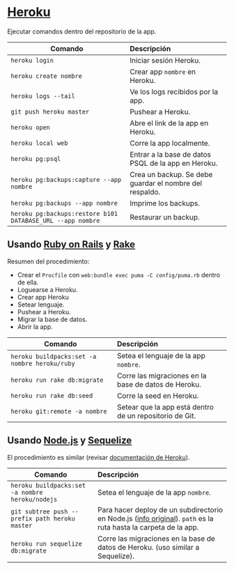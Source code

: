 # [Heroku](https://www.heroku.com/)

Ejecutar comandos dentro del repositorio de la app.

| Comando                                   | Descripción                           |
| -------------                             | :-------------                        |
| `heroku login`                            | Iniciar sesión Heroku.                |
| `heroku create nombre`                    | Crear app `nombre` en Heroku.         |
| `heroku logs --tail`                      | Ve los logs recibidos por la app.     |
| `git push heroku master`                  | Pushear a Heroku.                     |
| `heroku open`                             | Abre el link de la app en Heroku.     |
| `heroku local web`                        | Corre la app localmente.              |
| `heroku pg:psql`	                        | Entrar a la base de datos PSQL de la app en Heroku.     |
| `heroku pg:backups:capture --app nombre`  | Crea un backup. Se debe guardar el nombre del respaldo. |
| `heroku pg:backups --app nombre`          | Imprime los backups.                  |
| `heroku pg:backups:restore b101 DATABASE_URL --app nombre` | Restaurar un backup. |

## Usando [Ruby on Rails](../RVM_Rails) y [Rake](https://github.com/ruby/rake)

Resumen del procedimiento:

- Crear el `Procfile` con `web:bundle exec puma -C config/puma.rb` dentro de ella.
- Loguearse a Heroku.
- Crear app Heroku
- Setear lenguaje.
- Pushear a Heroku.
- Migrar la base de datos.
- Abrir la app.

| Comando                       | Descripción                                             |
| -------------                 | :-------------                                          |
| `heroku buildpacks:set -a nombre heroku/ruby` | Setea el lenguaje de la app `nombre`.   |
| `heroku run rake db:migrate`  | Corre las migraciones en la base de datos de Heroku.    |
| `heroku run rake db:seed`     | Corre la seed en Heroku.                                |
| `heroku git:remote -a nombre` | Setear que la app está dentro de un repositorio de Git. |

## Usando [Node.js](../NVM_Yarn_Yeoman) y [Sequelize](../NVM_Yarn_Yeoman)

El procedimiento es similar (revisar [documentación de Heroku](https://www.heroku.com/)).

| Comando                                         | Descripción                           |
| -------------                                   | :-------------                        |
| `heroku buildpacks:set -a nombre heroku/nodejs` | Setea el lenguaje de la app `nombre`. |
| `git subtree push --prefix path heroku master`  | Para hacer deploy de un subdirectorio en Node.js ([info original](https://medium.com/@shalandy/deploy-git-subdirectory-to-heroku-ea05e95fce1f)). `path` es la ruta hasta la carpeta de la app. |
| `heroku run sequelize db:migrate`         | Corre las migraciones en la base de datos de Heroku. (uso similar a Sequelize). |